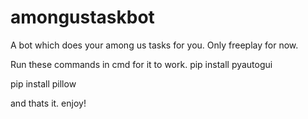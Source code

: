 # amongustaskbot
 A bot which does your among us tasks for you. Only freeplay for now.
 
 Run these commands in cmd for it to work.
 pip install pyautogui
 
 pip install pillow
 
 and thats it. enjoy!
